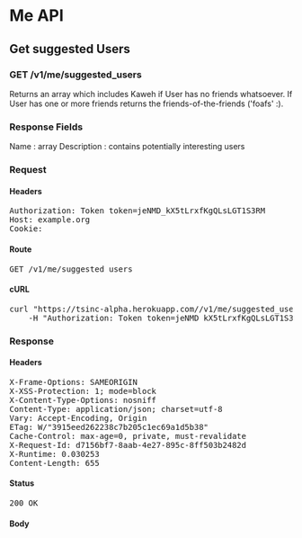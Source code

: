 # Me API

## Get suggested Users

### GET /v1/me/suggested_users

Returns an array which includes Kaweh if User has no friends whatsoever. If User has one or more friends returns the friends-of-the-friends (&#39;foafs&#39; :).

### Response Fields

Name : array
Description : contains potentially interesting users

### Request

#### Headers

<pre>Authorization: Token token=jeNMD_kX5tLrxfKgQLsLGT1S3RM
Host: example.org
Cookie: </pre>

#### Route

<pre>GET /v1/me/suggested_users</pre>

#### cURL

<pre class="request">curl &quot;https://tsinc-alpha.herokuapp.com//v1/me/suggested_users&quot; -X GET \
	-H &quot;Authorization: Token token=jeNMD_kX5tLrxfKgQLsLGT1S3RM&quot;</pre>

### Response

#### Headers

<pre>X-Frame-Options: SAMEORIGIN
X-XSS-Protection: 1; mode=block
X-Content-Type-Options: nosniff
Content-Type: application/json; charset=utf-8
Vary: Accept-Encoding, Origin
ETag: W/&quot;3915eed262238c7b205c1ec69a1d5b38&quot;
Cache-Control: max-age=0, private, must-revalidate
X-Request-Id: d7156bf7-8aab-4e27-895c-8ff503b2482d
X-Runtime: 0.030253
Content-Length: 655</pre>

#### Status

<pre>200 OK</pre>

#### Body

```javascript

```
